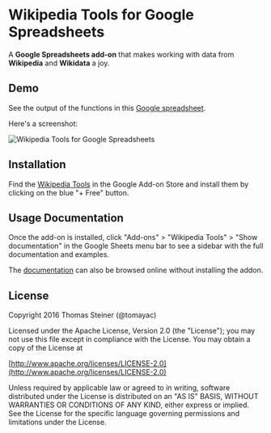 # Wikipedia Tools for Google Spreadsheets

A **Google Spreadsheets add-on** that makes working with data from **Wikipedia** and **Wikidata** a joy.

## Demo

See the output of the functions in this [Google spreadsheet](https://docs.google.com/spreadsheets/d/1sVduZul787O-bRzuy0UKpRl7bkouxwaIOsxXuJGm6yg/edit?usp=sharing).

Here's a screenshot:

![Wikipedia Tools for Google Spreadsheets](https://github.com/tomayac/wikipedia-tools-for-google-spreadsheets/blob/master/screenshot.png "Wikipedia Tools for Google Spreadsheets")

## Installation

Find the [Wikipedia Tools](https://chrome.google.com/webstore/detail/wikipedia-tools/aiilcelhmpllcgkhhpifagfehbddkdfp?utm_source=permalink)
in the Google Add-on Store and install them by clicking on the blue "+ Free" button.

## Usage Documentation

Once the add-on is installed, click "Add-ons" > "Wikipedia Tools" > "Show documentation"
in the Google Sheets menu bar to see a sidebar with the full documentation and examples.

The [documentation](https://tomayac.github.io/wikipedia-tools-for-google-spreadsheets/Documentation.html)
can also be browsed online without installing the addon.

## License

Copyright 2016 Thomas Steiner (@tomayac)

Licensed under the Apache License, Version 2.0 (the "License");
you may not use this file except in compliance with the License.
You may obtain a copy of the License at

[http://www.apache.org/licenses/LICENSE-2.0](http://www.apache.org/licenses/LICENSE-2.0)

Unless required by applicable law or agreed to in writing, software
distributed under the License is distributed on an "AS IS" BASIS,
WITHOUT WARRANTIES OR CONDITIONS OF ANY KIND, either express or implied.
See the License for the specific language governing permissions and
limitations under the License.
